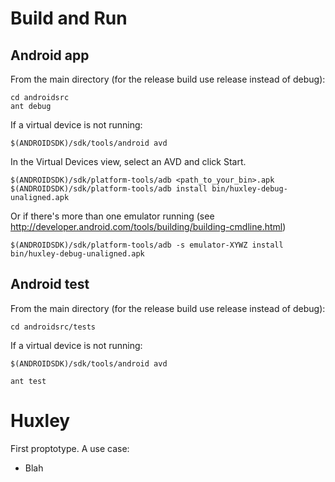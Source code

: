 Build and Run
=========
Android app
-----------
From the main directory (for the release build use release instead of debug):
```
cd androidsrc
ant debug
```
If a virtual device is not running:
```
$(ANDROIDSDK)/sdk/tools/android avd
```
In the Virtual Devices view, select an AVD and click Start.
```
$(ANDROIDSDK)/sdk/platform-tools/adb <path_to_your_bin>.apk
$(ANDROIDSDK)/sdk/platform-tools/adb install bin/huxley-debug-unaligned.apk
```
Or if there's more than one emulator running (see http://developer.android.com/tools/building/building-cmdline.html)
```
$(ANDROIDSDK)/sdk/platform-tools/adb -s emulator-XYWZ install bin/huxley-debug-unaligned.apk
```

Android test
------------
From the main directory (for the release build use release instead of debug):
```
cd androidsrc/tests
```
If a virtual device is not running:
```
$(ANDROIDSDK)/sdk/tools/android avd
```
```
ant test
```


Huxley
=========

First proptotype. A use case:
- Blah
